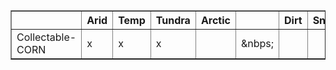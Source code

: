 <table border=1>

<thead>
<tr class="header">
   <th></th>
   <th>Arid</th>
   <th>Temp</th>
   <th>Tundra</th>
   <th>Arctic</th>
 <th>&nbsp;</th>
<th>Dirt</th>
<th>Snow</th>
<th>Sand</th>
<th>Rock</th>
<th>Grass</th>
<th>Forest</th>
<th>Stones</th>
<th>Gravel</th>
<th>&nbsp;</th>
<th>Allowed</th>
</tr>
</thead>
<tbody>
<tr>
<td markdown="span">Collectable-CORN</td>
<td markdown="span">x</td>
<td markdown="span">x</td>
<td markdown="span">x</td>
<td markdown="span"></td>
<td markdown="span">&nbps;</td>
<td markdown="span"></td>
<td markdown="span"></td>
<td markdown="span"></td>
<td markdown="span"></td>
<td markdown="span">x</td>
<td markdown="span">x</td>
<td markdown="span"></td>
<td markdown="span"></td>
<td markdown="span">&nbsp;</td>
<td markdown="span">Riverside, Lakeside</td>
</tr>
</tbody>
</table>

